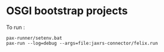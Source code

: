 OSGI bootstrap projects
==========

To run :

```
pax-runner/setenv.bat
pax-run --log=debug --args=file:jaxrs-connector/felix.run
```
